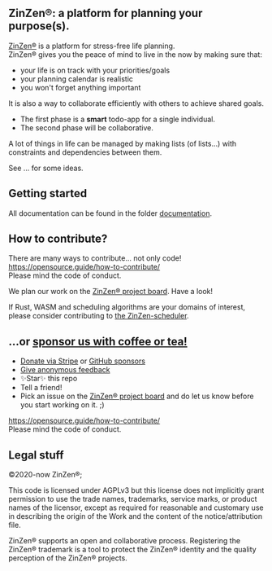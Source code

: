 ## ZinZen®: a platform for planning your purpose(s).

[ZinZen®](https://ZinZen.me) is a platform for stress-free life planning.  
ZinZen® gives you the peace of mind to live in the now by making sure that:

- your life is on track with your priorities/goals
- your planning calendar is realistic
- you won't forget anything important

It is also a way to collaborate efficiently with others to achieve shared goals.

- The first phase is a **smart** todo-app for a single individual.
- The second phase will be collaborative.

A lot of things in life can be managed by making lists (of lists...) with constraints and dependencies between them.

See ... for some ideas.

## Getting started
All documentation can be found in the folder [documentation](documentation/Readme.md).

## How to contribute?
There are many ways to contribute... not only code!  
https://opensource.guide/how-to-contribute/  
Please mind the code of conduct.  

We plan our work on the [ZinZen® project board](https://github.com/users/tijlleenders/projects/4). Have a look!

If Rust, WASM and scheduling algorithms are your domains of interest, please consider contributing to [the ZinZen-scheduler](https://github.com/tijlleenders/ZinZen-scheduler).

## ...or [sponsor us with coffee or tea!](https://github.com/sponsors/tijlleenders)

- [Donate via Stripe](https://donate.stripe.com/6oE4jK1iPcPT1m89AA) or [GitHub sponsors](https://github.com/sponsors/tijlleenders)  
- [Give anonymous feedback](https://zinzen.me/Feedback)  
- ✨Star✨ this repo  
- Tell a friend!  
- Pick an issue on the [ZinZen® project board](https://github.com/users/tijlleenders/projects/4) and do let us know before you start working on it. ;)  


https://opensource.guide/how-to-contribute/  
Please mind the code of conduct.  


## Legal stuff

&copy;2020-now ZinZen®;

This code is licensed under AGPLv3 but this license does not implicitly grant permission to use the trade names, trademarks, service marks, or product names of the licensor, except as required for reasonable and customary use in describing the origin of the Work and the content of the notice/attribution file.

ZinZen® supports an open and collaborative process.
Registering the ZinZen® trademark is a tool to protect the ZinZen® identity and the quality perception of the ZinZen® projects.
